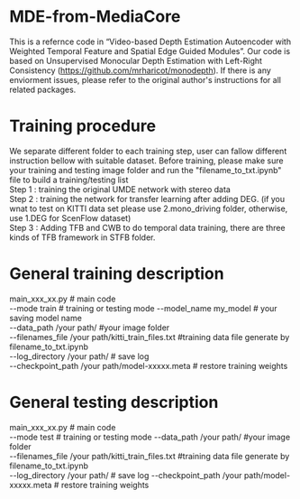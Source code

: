 # MDE-from-MediaCore
This is a refernce code in “Video-based Depth Estimation Autoencoder with Weighted Temporal Feature and Spatial Edge Guided Modules”. Our code is based on Unsupervised Monocular Depth Estimation with Left-Right Consistency (https://github.com/mrharicot/monodepth). If there is any enviorment issues, please refer to the original author's instructions for all related packages.

# Training procedure
We separate different folder to each training step, user can fallow different instruction bellow with suitable dataset. Before training, please make sure your training and testing image folder and run the "filename_to_txt.ipynb" file to build a training/testing list  
Step 1 : training the original UMDE network with stereo data  
Step 2 : training the network for transfer learning after adding DEG. (if you wnat to test on KITTI data set please use 2.mono_driving folder, otherwise, use 1.DEG for ScenFlow dataset)   
Step 3 : Adding TFB and CWB to do temporal data training, there are three kinds of TFB framework in STFB folder.

# General training description
main_xxx_xx.py # main code   
--mode train # training or testing mode
--model_name my_model # your saving model name  
--data_path /your path/ #your image folder   
--filenames_file /your path/kitti_train_files.txt #training data file generate by filename_to_txt.ipynb  
--log_directory /your path/  # save log  
--checkpoint_path /your path/model-xxxxx.meta  # restore training weights   

# General testing description
main_xxx_xx.py # main code   
--mode test # training or testing mode 
--data_path /your path/ #your image folder   
--filenames_file /your path/kitti_train_files.txt #training data file generate by filename_to_txt.ipynb  
--log_directory /your path/  # save log 
--checkpoint_path /your path/model-xxxxx.meta  # restore training weights   


